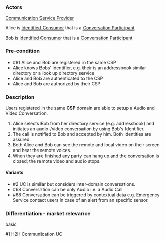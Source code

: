 ### Actors

[Communication Service Provider](https://github.com/reTHINK-project/use-cases/blob/master/docs/D1.1/business-models/business-roles.md#communication-service-provider)

Alice is [Identified Consumer](https://github.com/reTHINK-project/use-cases/blob/master/docs/D1.1/business-models/business-roles.md#identified-service-consumer) that is a [Conversation Participant](https://github.com/reTHINK-project/use-cases/blob/master/docs/D1.1/business-models/business-roles.md#conversation--communication-participant)

Bob is [Identified Consumer](https://github.com/reTHINK-project/use-cases/blob/master/docs/D1.1/business-models/business-roles.md#identified-service-consumer) that is a [Conversation Participant](https://github.com/reTHINK-project/use-cases/blob/master/docs/D1.1/business-models/business-roles.md#conversation--communication-participant)
### Pre-condition
- #81 Alice and Bob are registered in the same CSP 
- Alice knows Bobs' Identifier, e.g. their is an addressbook similar directory or a look up directory service
- Alice and Bob are authenticated to the CSP
- Alice and Bob are authorized by their CSP
### Description

Users registered in the same **CSP** domain are able to setup a Audio and Video Conversation.
1. Alice selects Bob from her directory service (e.g. addressbook) and initiates an audio-/video conversation by using Bob's Identifier.
2. The call is notified to Bob and accepted by him. Both identities are assured.
3. Both Alice and Bob can see the remote and local video on their screen and hear the remote voices.
4. When they are finished any party can hang up and the conversation is closed; the remote video and audio stops.
#### Variants
- #2  UC  is similar but considers inter-domain conversations. 
- #68 Conversation can be only Audio i.e. a Audio Call 
- #68 Conversation can be triggered by contextual data e.g. Emergency Service contact users in case of an alert from an specific sensor.
### Differentiation - market relevance

basic

#1 H2H Communication UC
